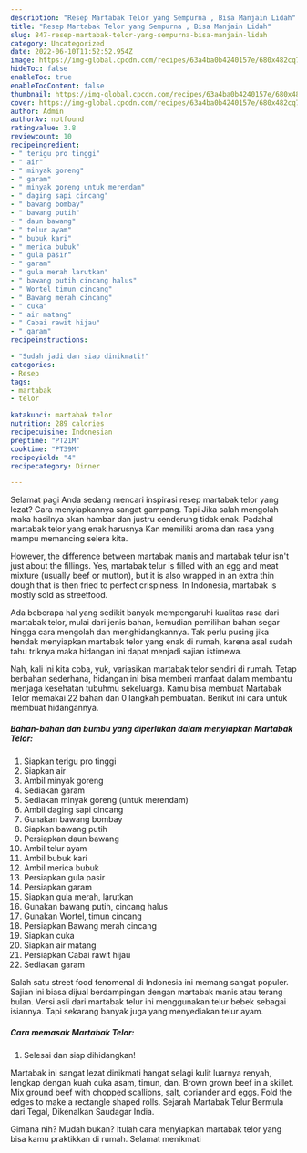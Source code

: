 ```yaml
---
description: "Resep Martabak Telor yang Sempurna , Bisa Manjain Lidah"
title: "Resep Martabak Telor yang Sempurna , Bisa Manjain Lidah"
slug: 847-resep-martabak-telor-yang-sempurna-bisa-manjain-lidah
category: Uncategorized
date: 2022-06-10T11:52:52.954Z
image: https://img-global.cpcdn.com/recipes/63a4ba0b4240157e/680x482cq70/martabak-telor-foto-resep-utama.jpg
hideToc: false
enableToc: true
enableTocContent: false
thumbnail: https://img-global.cpcdn.com/recipes/63a4ba0b4240157e/680x482cq70/martabak-telor-foto-resep-utama.jpg
cover: https://img-global.cpcdn.com/recipes/63a4ba0b4240157e/680x482cq70/martabak-telor-foto-resep-utama.jpg
author: Admin
authorAv: notfound
ratingvalue: 3.8
reviewcount: 10
recipeingredient:
- " terigu pro tinggi"
- " air"
- " minyak goreng"
- " garam"
- " minyak goreng untuk merendam"
- " daging sapi cincang"
- " bawang bombay"
- " bawang putih"
- " daun bawang"
- " telur ayam"
- " bubuk kari"
- " merica bubuk"
- " gula pasir"
- " garam"
- " gula merah larutkan"
- " bawang putih cincang halus"
- " Wortel timun cincang"
- " Bawang merah cincang"
- " cuka"
- " air matang"
- " Cabai rawit hijau"
- " garam"
recipeinstructions:

- "Sudah jadi dan siap dinikmati!"
categories:
- Resep
tags:
- martabak
- telor

katakunci: martabak telor 
nutrition: 289 calories
recipecuisine: Indonesian
preptime: "PT21M"
cooktime: "PT39M"
recipeyield: "4"
recipecategory: Dinner

---
```



Selamat pagi Anda sedang mencari inspirasi resep martabak telor yang lezat? Cara menyiapkannya sangat gampang. Tapi Jika salah mengolah maka hasilnya akan hambar dan justru cenderung tidak enak. Padahal martabak telor yang enak harusnya Kan memiliki aroma dan rasa yang mampu memancing selera kita.


However, the difference between martabak manis and martabak telur isn&#39;t just about the fillings. Yes, martabak telur is filled with an egg and meat mixture (usually beef or mutton), but it is also wrapped in an extra thin dough that is then fried to perfect crispiness. In Indonesia, martabak is mostly sold as streetfood.

Ada beberapa hal yang sedikit banyak mempengaruhi kualitas rasa dari martabak telor, mulai dari jenis bahan, kemudian pemilihan bahan segar hingga cara mengolah dan menghidangkannya. Tak perlu pusing jika hendak menyiapkan martabak telor yang enak di rumah, karena asal sudah tahu triknya maka hidangan ini dapat menjadi sajian istimewa.


Nah, kali ini kita coba, yuk, variasikan martabak telor sendiri di rumah. Tetap berbahan sederhana, hidangan ini bisa memberi manfaat dalam membantu menjaga kesehatan tubuhmu sekeluarga. Kamu bisa membuat Martabak Telor memakai 22 bahan dan 0 langkah pembuatan. Berikut ini cara untuk membuat hidangannya.

<!--inarticleads1-->

##### Bahan-bahan dan bumbu yang diperlukan dalam menyiapkan Martabak Telor:

1. Siapkan  terigu pro tinggi
1. Siapkan  air
1. Ambil  minyak goreng
1. Sediakan  garam
1. Sediakan  minyak goreng (untuk merendam)
1. Ambil  daging sapi cincang
1. Gunakan  bawang bombay
1. Siapkan  bawang putih
1. Persiapkan  daun bawang
1. Ambil  telur ayam
1. Ambil  bubuk kari
1. Ambil  merica bubuk
1. Persiapkan  gula pasir
1. Persiapkan  garam
1. Siapkan  gula merah, larutkan
1. Gunakan  bawang putih, cincang halus
1. Gunakan  Wortel, timun cincang
1. Persiapkan  Bawang merah cincang
1. Siapkan  cuka
1. Siapkan  air matang
1. Persiapkan  Cabai rawit hijau
1. Sediakan  garam


Salah satu street food fenomenal di Indonesia ini memang sangat populer. Sajian ini biasa dijual berdampingan dengan martabak manis atau terang bulan. Versi asli dari martabak telur ini menggunakan telur bebek sebagai isiannya. Tapi sekarang banyak juga yang menyediakan telur ayam. 

<!--inarticleads2-->

##### Cara memasak Martabak Telor:


1. Selesai dan siap dihidangkan!

Martabak ini sangat lezat dinikmati hangat selagi kulit luarnya renyah, lengkap dengan kuah cuka asam, timun, dan. Brown grown beef in a skillet. Mix ground beef with chopped scallions, salt, coriander and eggs. Fold the edges to make a rectangle shaped rolls. Sejarah Martabak Telur Bermula dari Tegal, Dikenalkan Saudagar India. 

Gimana nih? Mudah bukan? Itulah cara menyiapkan martabak telor yang bisa kamu praktikkan di rumah. Selamat menikmati
